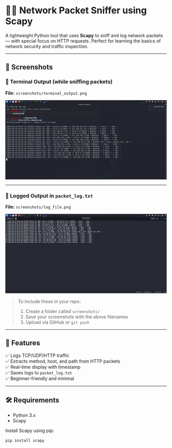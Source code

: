 # 🕵️‍♂️ Network Packet Sniffer using Scapy

A lightweight Python tool that uses **Scapy** to sniff and log network packets — with special focus on HTTP requests. Perfect for learning the basics of network security and traffic inspection.

---

## 📸 Screenshots

### 🔹 Terminal Output (while sniffing packets)
**File:** `screenshots/terminal_output.png`

![Terminal Output](terminal.png)

---

### 🔹 Logged Output in `packet_log.txt`
**File:** `screenshots/log_file.png`

![Log File](log_ss.png)

> To include these in your repo:
> 1. Create a folder called `screenshots/`
> 2. Save your screenshots with the above filenames
> 3. Upload via GitHub or `git push`

---

## 🧠 Features

✅ Logs TCP/UDP/HTTP traffic  
✅ Extracts method, host, and path from HTTP packets  
✅ Real-time display with timestamp  
✅ Saves logs to `packet_log.txt`  
✅ Beginner-friendly and minimal  

---

## 🛠 Requirements

- Python 3.x
- Scapy

Install Scapy using pip:

```bash
pip install scapy
